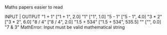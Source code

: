 Maths papers easier to read

INPUT     |       OUTPUT
"1 + 1"         ["1 + 1", 2.0]
"1"             ["1", 1.0]
"5 - 1"         ["5 - 1", 4.0]
"3 * 2"         ["3 * 2", 6.0]
"8 / 4"         ["8 / 4", 2.0]
"1.5 + 534"     ["1.5 + 534", 535.5]
""              ["", 0.0]
"7 & 3"         MathError: Input must be valid mathematical string


